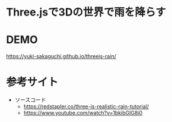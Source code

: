# Three.jsで3Dの世界で雨を降らす

# DEMO
https://yuki-sakaguchi.github.io/threejs-rain/

# 参考サイト
* ソースコード
  * https://redstapler.co/three-js-realistic-rain-tutorial/
  * https://www.youtube.com/watch?v=1bkibGIG8i0
